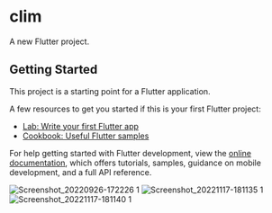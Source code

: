 # clim

A new Flutter project.

## Getting Started

This project is a starting point for a Flutter application.

A few resources to get you started if this is your first Flutter project:

- [Lab: Write your first Flutter app](https://docs.flutter.dev/get-started/codelab)
- [Cookbook: Useful Flutter samples](https://docs.flutter.dev/cookbook)

For help getting started with Flutter development, view the
[online documentation](https://docs.flutter.dev/), which offers tutorials,
samples, guidance on mobile development, and a full API reference.


![Screenshot_20220926-172226 1](https://user-images.githubusercontent.com/98404576/202485311-744e6018-f8e2-4ac2-af04-2e7535b6bacc.jpg)
![Screenshot_20221117-181135 1](https://user-images.githubusercontent.com/98404576/202485730-f26a8d54-5c0d-471d-83b2-99d6f05de578.jpg)
![Screenshot_20221117-181140 1](https://user-images.githubusercontent.com/98404576/202486087-f42f26cb-92a5-4cce-ae64-03cadd71e915.jpg)
